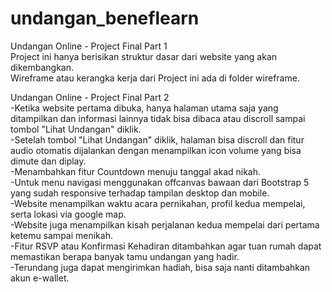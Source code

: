 # undangan_beneflearn

Undangan Online - Project Final Part 1  
Project ini hanya berisikan struktur dasar dari website yang akan dikembangkan.  
Wireframe atau kerangka kerja dari Project ini ada di folder wireframe.

Undangan Online - Project Final Part 2  
-Ketika website pertama dibuka, hanya halaman utama saja yang ditampilkan dan informasi lainnya tidak bisa dibaca atau discroll sampai tombol "Lihat Undangan" diklik.  
-Setelah tombol "Lihat Undangan" diklik, halaman bisa discroll dan fitur audio otomatis dijalankan dengan menampilkan icon volume yang bisa dimute dan diplay.  
-Menambahkan fitur Countdown menuju tanggal akad nikah.  
-Untuk menu navigasi menggunakan offcanvas bawaan dari Bootstrap 5 yang sudah responsive terhadap tampilan desktop dan mobile.  
-Website menampilkan waktu acara pernikahan, profil kedua mempelai, serta lokasi via google map.  
-Website juga menampilkan kisah perjalanan kedua mempelai dari pertama ketemu sampai menikah.  
-Fitur RSVP atau Konfirmasi Kehadiran ditambahkan agar tuan rumah dapat memastikan berapa banyak tamu undangan yang hadir.  
-Terundang juga dapat mengirimkan hadiah, bisa saja nanti ditambahkan akun e-wallet.